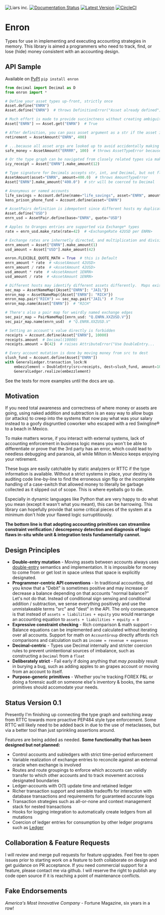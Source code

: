 ![Liars inc.](https://user-images.githubusercontent.com/641139/39740027-c29a5498-52ce-11e8-9c89-acda215b9116.png "Our trademark lapsed because we tried to get rich by lying and went to jail")
[![Documentation Status](https://readthedocs.org/projects/enron/badge/?version=latest)](http://enron.readthedocs.io/en/latest/?badge=latest)
[![Latest Version](https://pypip.in/version/enron/badge.svg)](https://pypi.python.org/pypi/enron/)
[![CircleCI](https://circleci.com/gh/knappador/enron-py.svg?style=svg)](https://circleci.com/gh/knappador/enron-py)

# Enron
Types for use in implementing and executing accounting strategies in memory.  This library is aimed a programmers who need to track, find, or lose (hide) money consistent with an accounting design.

## API Sample
Available on [PyPI](https://pypi.org/project/enron/) `pip install enron`
```python
from decimal import Decimal as D
from enron import *

# Define your asset types up-front, strictly once
Asset.define("ENRN")
Asset.define("ENRN")  # throws DefinitionError("Asset already defined")

# Much effort is made to provide succinctness without creating ambiguity
Asset["ENRN"] == Asset.get("ENRN")  # True

# After definition, you can pass asset argument as a str if the asset isn't handy
retirement = AssetAmount("ENRN", 400)

# ...because all asset args are looked up to avoid accidentally making arbitrary types
safe_money = AssetAmount("ERRRR", 100)  # throws AssetTypeError because asset doesn't exist

# Or the type graph can be navigated from closely related types via make* methods
icy_receipt = Asset["ENRN"].make_amount(12)

# Type signature for Decimals accepts str, int, and Decimal, but not float
AssetAmount(asset="ENRN", amount=400.0)  # throws AmountTypeError
Asset["ENRN"].make_amount("400.0")  # str will be coerced to Decimal

# Anonymous or named accounts
life_savings = Account.define(name="life_savings", asset="ENRN", amount=400)
kens_prison_phone_fund = Account.define(asset="ENRN")

# AssetPairs definition is idempotent since different hosts my duplicate edges
Asset.define("USD")
enrn_usd = AssetPair.define(base="ENRN", quote="USD")

# Apples to Oranges entries are supported via Exchange* types
rate = enrn_usd.make_rate(rate=42)  # <ExchangeRate 42USD per ENRN>

# Exchange rates are inhernetly directed, and multiplication and division infer direction
enrn_amount = Asset["ENRN"].make_amount(1)
usd_amount = Asset["USD"].make_amount(42)

enron.FLEXIBLE_QUOTE_MATH = True  # this is Default
enrn_amount * rate  # <AssetAmount 42USD>
enrn_amount / rate  # <AssetAmount 42USD>
usd_amount * rate  # <AssetAmount 1ENRN>
usd_amount / rate  # <AssetAmount 1ENRN>

# Different hosts may identify different assets differently.  Maps exist for convenience.
sec_map = AssetNameMap({Asset["ENRN"]: "JAIL"})
enron_map = AssetNameMap({Asset["ENRN"]: "RICH"})
enron_map.pair("RICH") == sec_map.pair("JAIL")  # True
enron_map.name(Asset["ENRN"])  # "RICH"

# There's also a pair map for weirdly named exchange edges
sec_pair_map = PairNameMap[{enrn_usd: "Q.ENRN.XXZUSD.V"}]
sec_pair_map.name(enrn_usd)  # "Q.ENRN.XXZUSD.V"

# Setting an account's value directly is forbidden
receipts = Account.define(Asset["ENRN"], 10000)
receipts.amount  # Decimal(10000)
receipts.amount = D(42)  # raises AttributeError("Use DoubleEntry...

# Every account mutation is done by moving money from src to dest
slush_fund = Account.define(Asset["ENRN"])
with GeneralLedger.transaction_lock:N
    embezzlement = DoubleEntry(src=receipts, dest=slush_fund, amount=10000)
    GeneralLedger.realize(embezzlement)
```
See the tests for more examples until the docs are up.

## Motivation
If you need total awareness and correctness of where money or assets are going, using naked addition and subtraction is an easy way to allow bugs (or attacks) to creep into the systems that now pay what was your salary instead to a goofy disgruntled coworker who escaped with a red Swingline® to a beach in Mexico.  

To make matters worse, if you interact with external systems, lack of accounting enforcement in business logic means you won't be able to differentiate or prove that the 3rd party has an error, which could lead to needless debugging and paranoia, all while Milton in Mexico keeps enjoying your retirement.

These bugs are easily catchable by static analyzers or RTTC if the type information is available.  Without a strict systems in place, your destiny is auditing code line-by-line to find the erroneous sign flip or the incomplete handling of a case-switch that allowed money to literally be garbage collected as it slipped out of scope.  This is where eyeballs go to die.

Especially in dynamic languages like Python that are very happy to do what you mean (except it wasn't what you meant), this can be harrowing.  This library can hopefully provide that some critical pieces of the system at a minimum don't hide your flawed logic surruptitiously.  

**The bottom line is that adopting accounting primitives can streamline constraint verification / descrepency detection and diagnosis of logic flaws in-situ while unit & integration tests fundamentally cannot.**

## Design Principles
* **Double-entry mutation** - Moving assets between accounts always uses [double-entry](https://en.wikipedia.org/wiki/Double-entry_bookkeeping_system) semantics and implementation.  It is impossible for money to come from or get lost in space unless that space is explicitly designated.
* **Programmer-centric API conventions** - In traditional accounting, did you know that a "Debit" is sometimes positive and may increase or decrease a balance depending on that accounts "normal balance?"  Let's not do that.  Instead of conditional sign sensing and conditional addition / subtraction, we sense everything positively and use the unmistakeable terms "src" and "dest" in the API.  The only consequence is that instead of `assets = liabilities + equity` you would rearrange an accounting equation to `assets + liabilities + equity = 0`
* **Expressive constraint checking** - Rich comparison & math support - Balance equations can be implemented and calculated without iterating over all accounts.  Support for math on `AccountGroup` directly affords rich comparisons and calculation such as `income = revenue + expenses`
* **Decimal-centric** - Types use Decimal internally and stricter coercion rules to prevent unintentional sources of imbalance, such as constructing a `Decimal` from a `float`
* **Deliberately strict** - Fail early if doing anything that *may possibly* result in burying a bug, such as adding apples to an grapes account or moving from an account to itself.
* **Purpose-generic primitives** - Whether you're tracking FOREX P&L or doing a forensic audit on someone else's inventory & books, the same primitives should accomodate your needs.

## Status Version 0.1
Presently I'm finishing up connecting the type graph and switching away from RTTC towards more proactive PEP484 style type enforcement.  Some RTTC will likely need to be added back in due to the use of metaclasses, but via a better tool than just sprinkling assertions around.

Features are being added as needed.  **Some functionality that has been designed but not planned:**

* Control accounts and subledgers with strict time-period enforcement
* Variable realization of exchange entries to reconcile against an external oracle when exchange is involved
* Routes and route groupings to enforce which accounts can validly transfer to which other accounts and to track movement accross designated boundaries
* Ledger-accounts with O(1) update time and retained ledger
* Richer transaction support and sensible tradeoffs for interaction with database transactions and requirements for guaranteed accurate logs
* Transaction strategies such as all-or-none and context management stack for nested transactions
* Hooks for logging integration to automatically create ledgers from all mutations
* Coercion of ledger entries for consumption by other ledger programs such as [Ledger](https://github.com/ledger/ledger)

## Collaboration & Feature Requests
I will review and merge pull requests for feature upgrades.  Feel free to open issues prior to starting work on a feature to both collaborate on design and get guidance on PR acceptance.  If you need commercial support for a feature, please contact me via github.  I will reserve the right to publish any code open source if it is reaching a point of maintenance conflicts.

## Fake Endorsements
*America's Most Innovative Company* - Fortune Magazine, six years in a row!